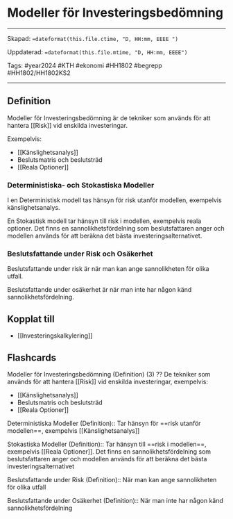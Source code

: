 # Modeller för Investeringsbedömning

---

Skapad: `=dateformat(this.file.ctime, "D, HH:mm, EEEE ")`

Uppdaterad: `=dateformat(this.file.mtime, "D, HH:mm, EEEE")`

Tags: #year2024 #KTH #ekonomi #HH1802 #begrepp #HH1802/HH1802KS2

---

## Definition

Modeller för Investeringsbedömning är de tekniker som används för att hantera [[Risk]] vid enskilda investeringar.

Exempelvis:

- [[Känslighetsanalys]]
- Beslutsmatris och beslutsträd
- [[Reala Optioner]]

### Deterministiska- och Stokastiska Modeller

I en Deterministisk modell tas hänsyn för risk utanför modellen, exempelvis känslighetsanalys.

En Stokastisk modell tar hänsyn till risk i modellen, exempelvis reala optioner. Det finns en sannolikhetsfördelning som beslutsfattaren anger och modellen används för att beräkna det bästa investeringsalternativet.

### Beslutsfattande under Risk och Osäkerhet

Beslutsfattande under risk är när man kan ange sannolikheten för olika utfall.

Beslutsfattande under osäkerhet är när man inte har någon känd sannolikhetsfördelning.

## Kopplat till

- [[Investeringskalkylering]]

## Flashcards

Modeller för Investeringsbedömning (Definition) (3)
??
De tekniker som används för att hantera [[Risk]] vid enskilda investeringar, exempelvis:
- [[Känslighetsanalys]]
- Beslutsmatris och beslutsträd
- [[Reala Optioner]]
<!--SR:!2024-04-09,3,232!2024-04-20,14,292-->

Deterministiska Modeller (Definition):: Tar hänsyn för ==risk utanför modellen==, exempelvis [[Känslighetsanalys]]
<!--SR:!2024-04-23,17,292!2024-04-22,16,292-->

Stokastiska Modeller (Definition):: Tar hänsyn till ==risk i modellen==, exempelvis [[Reala Optioner]]. Det finns en sannolikhetsfördelning som beslutsfattaren anger och modellen används för att beräkna det bästa investeringsalternativet
<!--SR:!2024-04-08,1,190!2024-04-14,8,250-->

Beslutsfattande under Risk (Definition):: När man kan ange sannolikheten för olika utfall
<!--SR:!2024-04-13,7,252!2024-04-19,13,292-->

Beslutsfattande under Osäkerhet (Definition):: När man inte har någon känd sannolikhetsfördelning
<!--SR:!2024-04-08,2,250!2024-04-23,17,290-->
